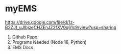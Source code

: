 # myEMS

https://drive.google.com/file/d/1z-B3ZJt_uJIbjzeCHZEnJZ2fXV0q61c9/view?usp=sharing

1. Github Repo
2. Programs Needed (Node 18, Python)
3. EMS Docs
